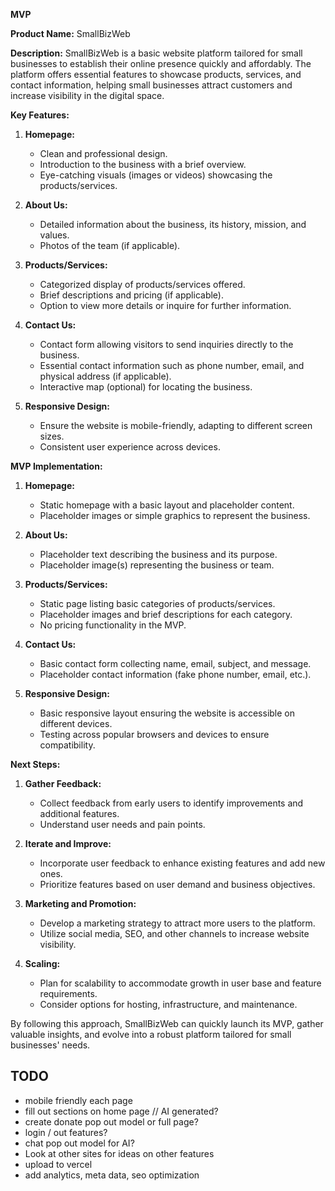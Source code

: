 **MVP**

**Product Name:** SmallBizWeb

**Description:**
SmallBizWeb is a basic website platform tailored for small businesses to establish their online presence quickly and affordably. The platform offers essential features to showcase products, services, and contact information, helping small businesses attract customers and increase visibility in the digital space.

**Key Features:**

1. **Homepage:**

   - Clean and professional design.
   - Introduction to the business with a brief overview.
   - Eye-catching visuals (images or videos) showcasing the products/services.

2. **About Us:**

   - Detailed information about the business, its history, mission, and values.
   - Photos of the team (if applicable).

3. **Products/Services:**

   - Categorized display of products/services offered.
   - Brief descriptions and pricing (if applicable).
   - Option to view more details or inquire for further information.

4. **Contact Us:**

   - Contact form allowing visitors to send inquiries directly to the business.
   - Essential contact information such as phone number, email, and physical address (if applicable).
   - Interactive map (optional) for locating the business.

5. **Responsive Design:**
   - Ensure the website is mobile-friendly, adapting to different screen sizes.
   - Consistent user experience across devices.

**MVP Implementation:**

1. **Homepage:**

   - Static homepage with a basic layout and placeholder content.
   - Placeholder images or simple graphics to represent the business.

2. **About Us:**

   - Placeholder text describing the business and its purpose.
   - Placeholder image(s) representing the business or team.

3. **Products/Services:**

   - Static page listing basic categories of products/services.
   - Placeholder images and brief descriptions for each category.
   - No pricing functionality in the MVP.

4. **Contact Us:**

   - Basic contact form collecting name, email, subject, and message.
   - Placeholder contact information (fake phone number, email, etc.).

5. **Responsive Design:**
   - Basic responsive layout ensuring the website is accessible on different devices.
   - Testing across popular browsers and devices to ensure compatibility.

**Next Steps:**

1. **Gather Feedback:**

   - Collect feedback from early users to identify improvements and additional features.
   - Understand user needs and pain points.

2. **Iterate and Improve:**

   - Incorporate user feedback to enhance existing features and add new ones.
   - Prioritize features based on user demand and business objectives.

3. **Marketing and Promotion:**

   - Develop a marketing strategy to attract more users to the platform.
   - Utilize social media, SEO, and other channels to increase website visibility.

4. **Scaling:**
   - Plan for scalability to accommodate growth in user base and feature requirements.
   - Consider options for hosting, infrastructure, and maintenance.

By following this approach, SmallBizWeb can quickly launch its MVP, gather valuable insights, and evolve into a robust platform tailored for small businesses' needs.

## TODO

- mobile friendly each page
- fill out sections on home page // AI generated?
- create donate pop out model or full page?
- login / out features?
- chat pop out model for AI?
- Look at other sites for ideas on other features
- upload to vercel
- add analytics, meta data, seo optimization
